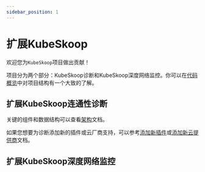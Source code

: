 ```yaml
---
sidebar_position: 1
---
```


# 扩展KubeSkoop

欢迎您为`KubeSkoop`项目做出贡献！

项目分为两个部分：KubeSkoop诊断和KubeSkoop深度网络监控。你可以在[代码概览](code-overview.md)中对项目结构有一个大致的了解。

## 扩展KubeSkoop连通性诊断

关键的组件和数据结构可以查看[架构](connectivity-diagnosis/architecture.md)文档。

如果您想要为诊断添加新的插件或云厂商支持，可以参考[添加新插件](connectivity-diagnosis/new-plugin.md)或[添加新云提供商](connectivity-diagnosis/new-cloud-provider.md)文档。

## 扩展KubeSkoop深度网络监控
